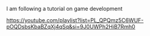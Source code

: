 I am following a tutorial on game development

https://youtube.com/playlist?list=PL_QPQmz5C6WUF-pOQDsbsKbaBZqXj4qSq&si=9J0UWPh2HiB7Rmh0
